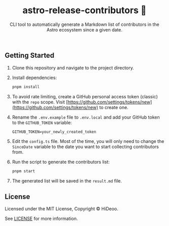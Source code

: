<div align="center">
  <h1>astro-release-contributors 🙏</h1>
  <p>CLI tool to automatically generate a Markdown list of contributors in the Astro ecosystem since a given date.</p>
  <br />
</div>

## Getting Started

1. Clone this repository and navigate to the project directory.
1. Install dependencies:

   ```bash
   pnpm install
   ```

1. To avoid rate limiting, create a GitHub personal access token (classic) with the `repo` scope. Visit [https://github.com/settings/tokens/new](https://github.com/settings/tokens/new) to create one.
1. Rename the `.env.example` file to `.env.local` and add your GitHub token to the `GITHUB_TOKEN` variable:

   ```env
   GITHUB_TOKEN=your_newly_created_token
   ```

1. Edit the `config.ts` file. Most of the time, you will only need to change the `SinceDate` variable to the date you want to start collecting contributors from.
1. Run the script to generate the contributors list:

   ```bash
   pnpm start
   ```

1. The generated list will be saved in the `result.md` file.

## License

Licensed under the MIT License, Copyright © HiDeoo.

See [LICENSE](https://github.com/HiDeoo/astro-release-contributors/blob/main/LICENSE) for more information.
